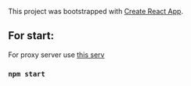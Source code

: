 This project was bootstrapped with [Create React App](https://github.com/facebook/create-react-app).

## For start:

For proxy server use [this serv](https://github.com/DmitriyIT/express_for_createStartups)

### `npm start`
